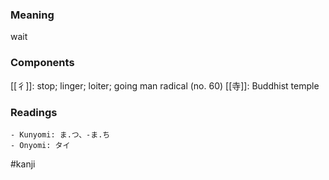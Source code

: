 ### Meaning

wait

### Components

[[彳]]: stop; linger; loiter; going man radical (no. 60) [[寺]]: Buddhist temple

### Readings

```
- Kunyomi: ま.つ、-ま.ち
- Onyomi: タイ
```

#kanji